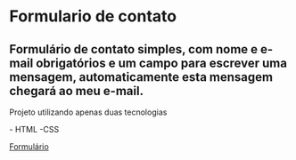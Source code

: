 # Formulario de contato

<h2> Formulário de contato simples, com nome e e-mail obrigatórios e um campo para escrever uma mensagem, automaticamente esta mensagem chegará ao meu e-mail. </h2>
<p> Projeto utilizando apenas duas tecnologias</p>
- HTML
-CSS
<p><a href="https://formulario-contato-denys.netlify.app/">Formulário</a></p>

